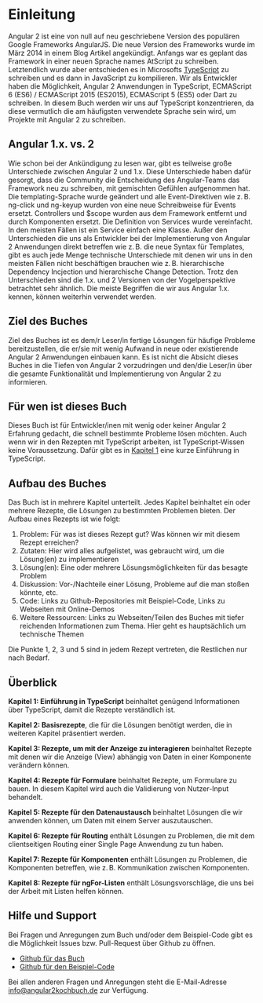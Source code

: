 # Einleitung

Angular 2 ist eine von null auf neu geschriebene Version des populären Google Frameworks AngularJS.
Die neue Version des Frameworks wurde im März 2014 in einem Blog Artikel angekündigt. Anfangs war es geplant das Framework in einer neuen Sprache names AtScript zu schreiben.
Letztendlich wurde aber entschieden es in Microsofts [TypeScript](http://www.typescriptlang.org/) zu schreiben und es dann in JavaScript zu kompilieren.
Wir als Entwickler haben die Möglichkeit, Angular 2 Anwendungen in TypeScript, ECMAScript 6 (ES6) / ECMAScript 2015 (ES2015), ECMAScript 5 (ES5) oder Dart zu schreiben.
In diesem Buch werden wir uns auf TypeScript konzentrieren, da diese vermutlich die am häufigsten verwendete Sprache sein wird, um Projekte mit Angular 2 zu schreiben.

## Angular 1.x. vs. 2

Wie schon bei der Ankündigung zu lesen war, gibt es teilweise große Unterschiede zwischen Angular 2 und 1.x.
Diese Unterschiede haben dafür gesorgt, dass die Community die Entscheidung des Angular-Teams das Framework neu zu schreiben, mit gemischten Gefühlen aufgenommen hat.
Die templating-Sprache wurde geändert und alle Event-Direktiven wie z. B. ng-click und ng-keyup wurden von eine neue Schreibweise für Events ersetzt.
Controllers und $scope wurden aus dem Framework entfernt und durch Komponenten ersetzt.
Die Definition von Services wurde vereinfacht.
In den meisten Fällen ist ein Service einfach eine Klasse.
Außer den Unterschieden die uns als Entwickler bei der Implementierung von Angular 2 Anwendungen direkt betreffen wie z. B. die neue Syntax für Templates, gibt es auch jede Menge technische Unterschiede mit denen wir uns in den meisten Fällen nicht beschäftigen brauchen wie z. B. hierarchische Dependency Incjection und hierarchische Change Detection.
Trotz den Unterschieden sind die 1.x. und 2 Versionen von der Vogelperspektive betrachtet sehr ähnlich.
Die meiste Begriffen die wir aus Angular 1.x. kennen, können weiterhin verwendet werden.

## Ziel des Buches

Ziel des Buches ist es dem/r Leser/in fertige Lösungen für häufige Probleme bereitzustellen, die er/sie mit wenig Aufwand in neue oder existierende Angular 2 Anwendungen einbauen kann.
Es ist nicht die Absicht dieses Buches in die Tiefen von Angular 2 vorzudringen und den/die Leser/in über die gesamte Funktionalität und Implementierung von Angular 2 zu informieren.

## Für wen ist dieses Buch

Dieses Buch ist für Entwickler/inen mit wenig oder keiner Angular 2 Erfahrung gedacht, die schnell bestimmte Probleme lösen möchten.
Auch wenn wir in den Rezepten mit TypeScript arbeiten, ist TypeScript-Wissen keine Voraussetzung. Dafür gibt es in [Kapitel 1](#c01) eine kurze Einführung in TypeScript.

## Aufbau des Buches

Das Buch ist in mehrere Kapitel unterteilt. Jedes Kapitel beinhaltet ein oder mehrere Rezepte, die Lösungen zu bestimmten Problemen bieten. Der Aufbau eines Rezepts ist wie folgt:

1. Problem: Für was ist dieses Rezept gut? Was können wir mit diesem Rezept erreichen?
2. Zutaten: Hier wird alles aufgelistet, was gebraucht wird, um die Lösung(en) zu implementieren
3. Lösung(en): Eine oder mehrere Lösungsmöglichkeiten für das besagte Problem
4. Diskussion: Vor-/Nachteile einer Lösung, Probleme auf die man stoßen könnte, etc.
5. Code: Links zu Github-Repositories mit Beispiel-Code, Links zu Webseiten mit Online-Demos
6. Weitere Ressourcen: Links zu Webseiten/Teilen des Buches mit tiefer reichenden Informationen zum Thema. Hier geht es hauptsächlich um technische Themen

Die Punkte 1, 2, 3 und 5 sind in jedem Rezept vertreten, die Restlichen nur nach Bedarf.

## Überblick

__Kapitel 1: Einführung in TypeScript__ beinhaltet genügend Informationen über TypeScript, damit die Rezepte verständlich ist.

__Kapitel 2: Basisrezepte__, die für die Lösungen benötigt werden, die in weiteren Kapitel präsentiert werden.

__Kapitel 3: Rezepte, um mit der Anzeige zu interagieren__ beinhaltet Rezepte mit denen wir die Anzeige (View) abhängig von Daten in einer Komponente verändern können.

__Kapitel 4: Rezepte für Formulare__ beinhaltet Rezepte, um Formulare zu bauen. In diesem Kapitel wird auch die Validierung von Nutzer-Input behandelt.

__Kapitel 5: Rezepte für den Datenaustausch__ beinhaltet Lösungen die wir anwenden können, um Daten mit einem Server auszutauschen.

__Kapitel 6: Rezepte für Routing__ enthält Lösungen zu Problemen, die mit dem clientseitigen Routing einer Single Page Anwendung zu tun haben.

__Kapitel 7: Rezepte für Komponenten__ enthält Lösungen zu Problemen, die Komponenten betreffen, wie z. B. Kommunikation zwischen Komponenten.

__Kapitel 8: Rezepte für ngFor-Listen__ enthält Lösungsvorschläge, die uns bei der Arbeit mit Listen helfen können.

## Hilfe und Support

Bei Fragen und Anregungen zum Buch und/oder dem Beispiel-Code gibt es die Möglichkeit Issues bzw. Pull-Request über Github zu öffnen.

* [Github für das Buch](https://github.com/jsperts/angular2_kochbuch)
* [Github für den Beispiel-Code](https://github.com/jsperts/angular2_kochbuch_code)

Bei allen anderen Fragen und Anregungen steht die E-Mail-Adresse [info@angular2kochbuch.de](mailto:info@angular2kochbuch.de) zur Verfügung.

